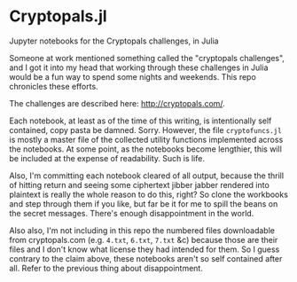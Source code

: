 # Cryptopals.jl
Jupyter notebooks for the Cryptopals challenges, in Julia

Someone at work mentioned something called the "cryptopals challenges", and I
got it into my head that working through these challenges in Julia would be a
fun way to spend some nights and weekends.  This repo chronicles these efforts.

The challenges are described here: http://cryptopals.com/.

Each notebook, at least as of the time of this writing, is intentionally self
contained, copy pasta be damned. Sorry.  However, the file `cryptofuncs.jl`
is mostly a master file of the collected utility functions implemented across
the notebooks. At some point, as the notebooks become lengthier, this will be
included at the expense of readability. Such is life.

Also, I'm committing each notebook cleared of all output, because the thrill of
hitting return and seeing some ciphertext jibber jabber rendered into plaintext
is really the whole reason to do this, right?  So clone the workbooks and step
through them if you like, but far be it for me to spill the beans on the secret
messages. There's enough disappointment in the world.

Also also, I'm not including in this repo the numbered files downloadable from
cryptopals.com (e.g. `4.txt`, `6.txt`, `7.txt` &c) because those are their files
and I don't know what license they had intended for them.  So I guess contrary to
the claim above, these notebooks aren't so self contained after all.  Refer to
the previous thing about disappointment.
